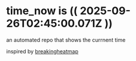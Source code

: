 # time_now is (( 2025-09-26T02:45:00.071Z ))

an automated repo that shows the currnent time

inspired by [breakingheatmap](https://github.com/breakingheatmap/breakingheatmap)